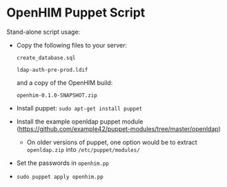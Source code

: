 OpenHIM Puppet Script
=====================

Stand-alone script usage:
*	Copy the following files to your server:
	```
	create_database.sql

	ldap-auth-pre-prod.ldif
	```
	
	and a copy of the OpenHIM build:
	
	```
	openhim-0.1.0-SNAPSHOT.zip
	```
*	Install puppet: `sudo apt-get install puppet`
*	Install the example openldap puppet module (https://github.com/example42/puppet-modules/tree/master/openldap)
	*	On older versions of puppet, one option would be to extract `openldap.zip` into `/etc/puppet/modules/`
*	Set the passwords in `openhim.pp`
*	`sudo puppet apply openhim.pp`
